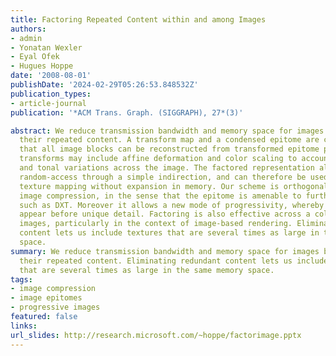 ```yaml
---
title: Factoring Repeated Content within and among Images
authors:
- admin
- Yonatan Wexler
- Eyal Ofek
- Hugues Hoppe
date: '2008-08-01'
publishDate: '2024-02-29T05:26:53.848532Z'
publication_types:
- article-journal
publication: '*ACM Trans. Graph. (SIGGRAPH), 27*(3)'

abstract: We reduce transmission bandwidth and memory space for images by factoring
  their repeated content. A transform map and a condensed epitome are created such
  that all image blocks can be reconstructed from transformed epitome patches. The
  transforms may include affine deformation and color scaling to account for perspective
  and tonal variations across the image. The factored representation allows efficient
  random-access through a simple indirection, and can therefore be used for real-time
  texture mapping without expansion in memory. Our scheme is orthogonal to traditional
  image compression, in the sense that the epitome is amenable to further compression
  such as DXT. Moreover it allows a new mode of progressivity, whereby generic features
  appear before unique detail. Factoring is also effective across a collection of
  images, particularly in the context of image-based rendering. Eliminating redundant
  content lets us include textures that are several times as large in the same memory
  space.
summary: We reduce transmission bandwidth and memory space for images by factoring
  their repeated content. Eliminating redundant content lets us include textures
  that are several times as large in the same memory space.
tags:
- image compression
- image epitomes
- progressive images
featured: false
links:
url_slides: http://research.microsoft.com/~hoppe/factorimage.pptx
---
```

